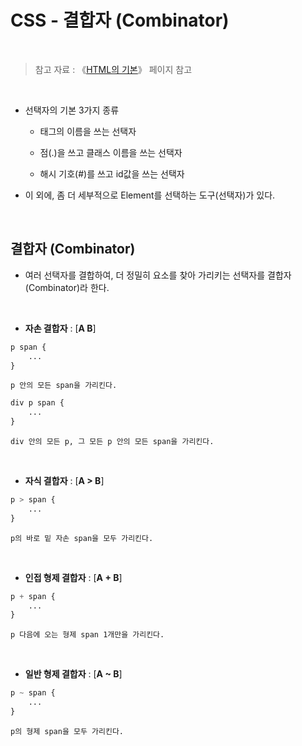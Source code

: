 # CSS - 결합자 (Combinator)

<br/>

>  참고 자료 : 《<a href="https://github.com/SangYoonLee1231/TIL/blob/main/HTML%20%26%20CSS/html_basic_concept.md">HTML의 기본</a>》 페이지 참고

<br/>

* 선택자의 기본 3가지 종류

    * 태그의 이름을 쓰는 선택자

    * 점(.)을 쓰고 클래스 이름을 쓰는 선택자

    * 해시 기호(#)를 쓰고 id값을 쓰는 선택자

* 이 외에, 좀 더 세부적으로 Element를 선택하는 도구(선택자)가 있다.

<br/>

## 결합자 (Combinator)

* 여러 선택자를 결합하여, 더 정밀히 요소를 찾아 가리키는 선택자를 결합자(Combinator)라 한다.

<br/>

* <strong>자손 결합자</strong> : [<strong>A B</strong>]

```css
p span {
    ...
}
```
    p 안의 모든 span을 가리킨다.

```css
div p span {
    ...
}
```
    div 안의 모든 p, 그 모든 p 안의 모든 span을 가리킨다.

<br/>

* <strong>자식 결합자</strong> : [<strong>A > B</strong>]

```css
p > span {
    ...
}
```
    p의 바로 밑 자손 span을 모두 가리킨다.

<br/>

* <strong>인접 형제 결합자</strong> : [<strong>A + B</strong>]

```css
p + span {
    ...
}
```
    p 다음에 오는 형제 span 1개만을 가리킨다.

<br/>

* <strong>일반 형제 결합자</strong> : [<strong>A ~ B</strong>]

```css
p ~ span {
    ...
}
```
    p의 형제 span을 모두 가리킨다.

<br/>